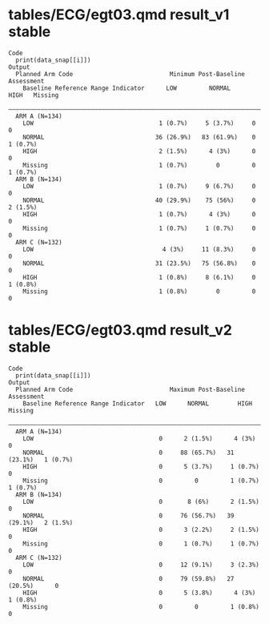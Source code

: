 # tables/ECG/egt03.qmd result_v1 stable

    Code
      print(data_snap[[i]])
    Output
      Planned Arm Code                           Minimum Post-Baseline Assessment     
        Baseline Reference Range Indicator      LOW         NORMAL     HIGH   Missing 
      ————————————————————————————————————————————————————————————————————————————————
      ARM A (N=134)                                                                   
        LOW                                   1 (0.7%)     5 (3.7%)     0        0    
        NORMAL                               36 (26.9%)   83 (61.9%)    0     1 (0.7%)
        HIGH                                  2 (1.5%)      4 (3%)      0        0    
        Missing                               1 (0.7%)        0         0     1 (0.7%)
      ARM B (N=134)                                                                   
        LOW                                   1 (0.7%)     9 (6.7%)     0        0    
        NORMAL                               40 (29.9%)    75 (56%)     0     2 (1.5%)
        HIGH                                  1 (0.7%)      4 (3%)      0        0    
        Missing                               1 (0.7%)     1 (0.7%)     0        0    
      ARM C (N=132)                                                                   
        LOW                                    4 (3%)     11 (8.3%)     0        0    
        NORMAL                               31 (23.5%)   75 (56.8%)    0        0    
        HIGH                                  1 (0.8%)     8 (6.1%)     0     1 (0.8%)
        Missing                               1 (0.8%)        0         0        0    

# tables/ECG/egt03.qmd result_v2 stable

    Code
      print(data_snap[[i]])
    Output
      Planned Arm Code                           Maximum Post-Baseline Assessment     
        Baseline Reference Range Indicator   LOW      NORMAL        HIGH      Missing 
      ————————————————————————————————————————————————————————————————————————————————
      ARM A (N=134)                                                                   
        LOW                                   0      2 (1.5%)      4 (3%)        0    
        NORMAL                                0     88 (65.7%)   31 (23.1%)   1 (0.7%)
        HIGH                                  0      5 (3.7%)     1 (0.7%)       0    
        Missing                               0         0         1 (0.7%)    1 (0.7%)
      ARM B (N=134)                                                                   
        LOW                                   0       8 (6%)      2 (1.5%)       0    
        NORMAL                                0     76 (56.7%)   39 (29.1%)   2 (1.5%)
        HIGH                                  0      3 (2.2%)     2 (1.5%)       0    
        Missing                               0      1 (0.7%)     1 (0.7%)       0    
      ARM C (N=132)                                                                   
        LOW                                   0     12 (9.1%)     3 (2.3%)       0    
        NORMAL                                0     79 (59.8%)   27 (20.5%)      0    
        HIGH                                  0      5 (3.8%)      4 (3%)     1 (0.8%)
        Missing                               0         0         1 (0.8%)       0    

